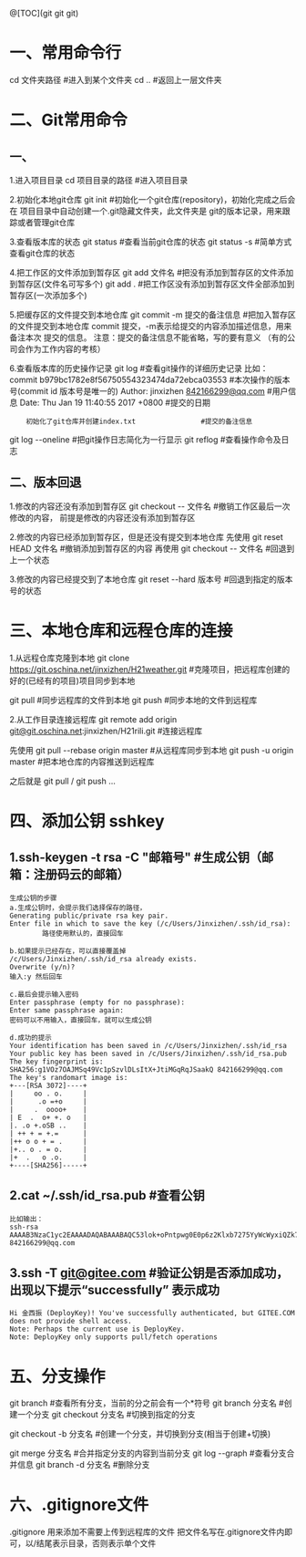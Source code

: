 ﻿@[TOC](git git git)
# 一、常用命令行
cd 文件夹路径    #进入到某个文件夹
cd ..           #返回上一层文件夹

# 二、Git常用命令
## 一、
1.进入项目目录
cd 项目目录的路径      #进入项目目录

2.初始化本地git仓库
git init    #初始化一个git仓库(repository)，初始化完成之后会在
            项目目录中自动创建一个.git隐藏文件夹，此文件夹是
            git的版本记录，用来跟踪或者管理git仓库

3.查看版本库的状态
git status      #查看当前git仓库的状态
git status -s   #简单方式查看git仓库的状态

4.把工作区的文件添加到暂存区
git add 文件名   #把没有添加到暂存区的文件添加到暂存区(文件名可写多个)
git add .       #把工作区没有添加到暂存区文件全部添加到暂存区(一次添加多个)

5.把缓存区的文件提交到本地仓库
git commit -m 提交的备注信息  #把加入暂存区的文件提交到本地仓库
        commit 提交，-m表示给提交的内容添加描述信息，用来备注本次
        提交的信息。
        注意：提交的备注信息不能省略，写的要有意义
            （有的公司会作为工作内容的考核）

6.查看版本库的历史操作记录
git log     #查看git操作的详细历史记录
    比如：
    commit b979bc1782e8f56750554323474da72ebca03553 #本次操作的版本号(commit id 版本号是唯一的)
    Author: jinxizhen <842166299@qq.com>                  #用户信息
    Date:   Thu Jan 19 11:40:55 2017 +0800          #提交的日期

        初始化了git仓库并创建index.txt                #提交的备注信息
git log --oneline   #把git操作日志简化为一行显示
git reflog          #查看操作命令及日志


## 二、版本回退

1.修改的内容还没有添加到暂存区
git checkout -- 文件名     #撤销工作区最后一次修改的内容，
                           前提是修改的内容还没有添加到暂存区

2.修改的内容已经添加到暂存区，但是还没有提交到本地仓库
先使用 git reset HEAD 文件名      #撤销添加到暂存区的内容
再使用 git checkout -- 文件名     #回退到上一个状态

3.修改的内容已经提交到了本地仓库
git reset --hard 版本号    #回退到指定的版本号的状态


# 三、本地仓库和远程仓库的连接
1.从远程仓库克隆到本地
git clone https://git.oschina.net/jinxizhen/H21weather.git  #克隆项目，把远程库创建的好的(已经有的项目)项目同步到本地

git pull    #同步远程库的文件到本地
git push    #同步本地的文件到远程库

2.从工作目录连接远程库
git remote add origin git@git.oschina.net:jinxizhen/H21rili.git #连接远程库

先使用
git pull --rebase origin master #从远程库同步到本地
git push -u origin master       #把本地仓库的内容推送到远程库

之后就是 git pull / git push  ...


# 四、添加公钥 sshkey 

## 1.ssh-keygen -t rsa -C "邮箱号"   #生成公钥（邮箱：注册码云的邮箱）
    生成公钥的步骤 
    a.生成公钥时，会提示我们选择保存的路径， 
    Generating public/private rsa key pair.
    Enter file in which to save the key (/c/Users/Jinxizhen/.ssh/id_rsa):
            路径使用默认的，直接回车

    b.如果提示已经存在，可以直接覆盖掉
    /c/Users/Jinxizhen/.ssh/id_rsa already exists.
    Overwrite (y/n)?
    输入:y 然后回车 

    c.最后会提示输入密码
    Enter passphrase (empty for no passphrase):
    Enter same passphrase again:
    密码可以不用输入，直接回车，就可以生成公钥

    d.成功的提示
    Your identification has been saved in /c/Users/Jinxizhen/.ssh/id_rsa
    Your public key has been saved in /c/Users/Jinxizhen/.ssh/id_rsa.pub
    The key fingerprint is:
    SHA256:g1VOz7OAJMSq49Vc1pSzvlDLsItX+JtiMGqRqJSaakQ 842166299@qq.com
    The key's randomart image is:
    +---[RSA 3072]----+
    |     oo . o.     |
    |      .o =+o     |
    |     .  oooo+    |
    | E  .  o+ +. o   |
    |. .o +.oSB ..    |
    | ++ + = +.=      |
    |++ o o + = .     |
    |+.. o . = o.     |
    |+  .   o .o.     |
    +----[SHA256]-----+


## 2.cat ~/.ssh/id_rsa.pub     #查看公钥
    比如输出：
    ssh-rsa AAAAB3NzaC1yc2EAAAADAQABAAABAQC53lok+oPntpwg0E0p6z2Klxb7275YyWcWyxiQZk7sKL0J90xi1btvqd7MVEHH2UvuPluSKwyLVTQCmA1iWlqyRjuO4LBeY85feqkhKWi+haq5u9NEAcALS00vNH6URWS7Uz5gU1RIs3F9Ssd9V/VsWNJ28DVIGKYM2s8Vs0K1CQ3l0Ed0onlOsOb2vUa/5k8R64P8vS+EpV/1XsxH99cQK2tq8A6tyRBAGe406s/sNufV/EYvGcM9nQyz+QI/lxcoHCw0xc9kkezxk4X8uTxgwMBx5EkTmMzYxcr34jT+ltsMHULmaJPWoN4J55EdINY+9YzfpwqYABoQATjK0p8z 842166299@qq.com

## 3.ssh -T git@gitee.com    #验证公钥是否添加成功，出现以下提示“successfully” 表示成功
    Hi 金西振 (DeployKey)! You've successfully authenticated, but GITEE.COM does not provide shell access.
    Note: Perhaps the current use is DeployKey.
    Note: DeployKey only supports pull/fetch operations



# 五、分支操作

git branch            #查看所有分支，当前的分之前会有一个*符号
git branch 分支名      #创建一个分支
git checkout 分支名    #切换到指定的分支

git checkout -b 分支名 #创建一个分支，并切换到分支(相当于创建+切换)

git merge 分支名       #合并指定分支的内容到当前分支
git log --graph       #查看分支合并信息
git branch -d 分支名   #删除分支

# 六、.gitignore文件
.gitignore 用来添加不需要上传到远程库的文件
把文件名写在.gitignore文件内即可，以/结尾表示目录，否则表示单个文件

